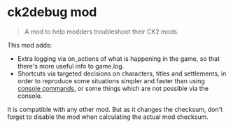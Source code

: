 # ck2debug mod

> A mod to help modders troubleshoot their CK2 mods.

This mod adds:
- Extra logging via on_actions of what is happening in the game, so that there's more useful info to game.log.
- Shortcuts via targeted decisions on characters, titles and settlements, in order to reproduce some situations simpler and faster than using [console commands](http://www.ckiiwiki.com/Console_commands), or some things which are not possible via the console.

It is compatible with any other mod. But as it changes the checksum, don't forget to disable the mod when calculating the actual mod checksum.